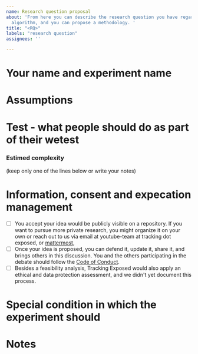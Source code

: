 ```yaml
---
name: Research question proposal
about: 'From here you can describe the research question you have regardless of youtube
  algorithm, and you can propose a methodology. '
title: "<RQ>"
labels: "research question"
assignees: ''

---
```


# Your name and experiment name 

# Assumptions

# Test - what people should do as part of their wetest

### Estimed complexity

(keep only one of the lines below or write your notes)


# Information, consent and expecation management 

- [ ] You accept your idea would be publicly visible on a repository. If you want to pursue more private research, you might organize it on your own or reach out to us via email at youtube-team at tracking dot exposed, or [mattermost](https://chat.securitywithoutborders.org/community/channels/trackingexposed), 
- [ ] Once your idea is proposed, you can defend it, update it, share it, and brings others in this discussion. You and the others participating in the debate should follow the [Code of Conduct](). 
- [ ] Besides a feasibility analysis, Tracking Exposed would also apply an ethical and data protection assessment, and we didn't yet document this process.

# Special condition in which the experiment should 

# Notes 